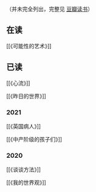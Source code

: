 （并未完全列出，完整见 [豆瓣读书](https://book.douban.com/people/Gnblink/)）



## 在读
[[《可能性的艺术》]]


## 已读
[[《心流》]]

[[《昨日的世界》]]

### 2021

[[《英国病人》]]

[[《中产阶级的孩子们》]]

### 2020
[[《谈谈方法》]]

[[《我的世界观》]]

